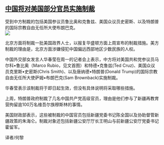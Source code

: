 <!--1594637492000-->
[中国将对美国部分官员实施制裁](https://cn.ft.com/story/001088519?full=y)
------

<div></div><div class="story-lead">受到中方制裁的包括美国参议员鲁比奥和克鲁兹、美国众议员史密斯、以及特朗普的国际宗教自由无任所大使布朗巴克。</div><div class=" story-image image"><img src="https://thumbor.ftacademy.cn/unsafe/1340x754/https://thumbor.ftacademy.cn/unsafe/picture/1/000097291_piclink.jpg"></div><div class="story-body"><div id="story-body-container"><p>北京方面将制裁一批美国政界人士，以报复华盛顿方面上周宣布的制裁措施。美方制裁的理由是，北京方面涉嫌侵犯中国偏远西部地区少数民族的人权。</p><p>中国外交部女发言人华春莹在周一的记者会上表示，中方将对美国共和党参议员马尔科•鲁比奥（Marco Rubio，见文首图）和特德•克鲁兹(Ted Cruz)、美国众议员克里斯•史密斯(Chris Smith)、以及唐纳德•特朗普(Donald Trump)的国际宗教自由无任所大使萨姆•布朗巴克(Sam Brownback)实施制裁。</p><p>华春莹表示该制裁将于即日起生效，但没有具体说明将采取哪些措施。</p><p>上周，特朗普政府制裁了几名中国共产党高级官员，理由是他们参与了新疆再教育营拘留逾100万名维吾尔族穆斯林的事情。</p><div  data-o-ads-name="mpu-middle1" class="o-ads in-article-advert" data-o-ads-formats-default="false"  data-o-ads-formats-small="FtcMobileMpu"  data-o-ads-formats-medium="FtcMpu" data-o-ads-formats-large="FtcMpu" data-o-ads-formats-extra="FtcMpu" data-o-ads-targeting="cnpos=middle1;" data-cy='[{"devices":["PC","iPhoneWeb","AndroidWeb","iPhoneApp","AndroidApp"],"pattern":"MPU","position":"Middle1","container":"mpuInStory"}]'></div><p>美国财政部表示，这些被制裁的中国官员包括新疆党委书记陈全国以及协助督管新疆政策的朱海仑。制裁对象还包括新疆公安厅厅长王明山与前新疆公安厅党委书记霍留军。</p><p>译者/何黎</p></div><div class="clearfloat"></div></div>
